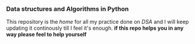 ### Data structures and Algorithms in Python
This repository is the *home* for all my practice done on *DSA* and I will keep updating it continously till I feel it's enough. 
**if this repo helps you in any way please feel to help yourself**
